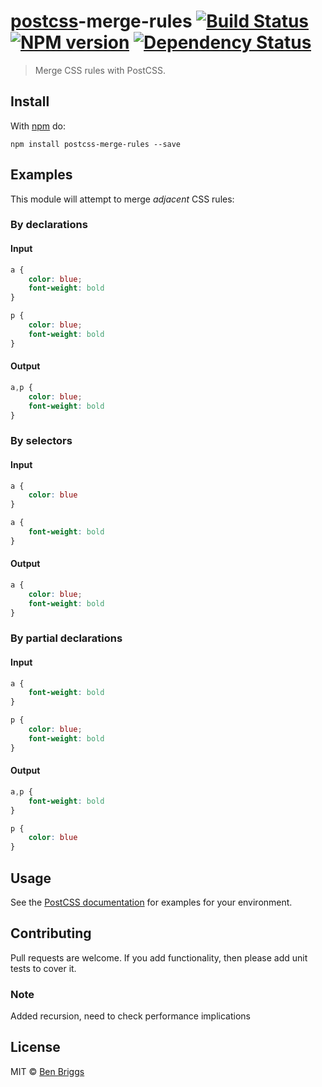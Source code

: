 # [postcss][postcss]-merge-rules [![Build Status](https://travis-ci.org/ben-eb/postcss-merge-rules.svg?branch=master)][ci] [![NPM version](https://badge.fury.io/js/postcss-merge-rules.svg)][npm] [![Dependency Status](https://gemnasium.com/ben-eb/postcss-merge-rules.svg)][deps]

> Merge CSS rules with PostCSS.

## Install

With [npm](https://npmjs.org/package/postcss-merge-rules) do:

```
npm install postcss-merge-rules --save
```

## Examples

This module will attempt to merge *adjacent* CSS rules:

### By declarations

#### Input

```css
a {
    color: blue;
    font-weight: bold
}

p {
    color: blue;
    font-weight: bold
}
```

#### Output

```css
a,p {
    color: blue;
    font-weight: bold
}
```

### By selectors

#### Input

```css
a {
    color: blue
}

a {
    font-weight: bold
}
```

#### Output

```css
a {
    color: blue;
    font-weight: bold
}
```

### By partial declarations

#### Input

```css
a {
    font-weight: bold
}

p {
    color: blue;
    font-weight: bold
}
```

#### Output

```css
a,p {
    font-weight: bold
}

p {
    color: blue
}
```

## Usage

See the [PostCSS documentation](https://github.com/postcss/postcss#usage) for
examples for your environment.

## Contributing

Pull requests are welcome. If you add functionality, then please add unit tests
to cover it.

### Note

Added recursion, need to check performance implications

## License

MIT © [Ben Briggs](http://beneb.info)

[ci]:      https://travis-ci.org/ben-eb/postcss-merge-rules
[deps]:    https://gemnasium.com/ben-eb/postcss-merge-rules
[npm]:     http://badge.fury.io/js/postcss-merge-rules
[postcss]: https://github.com/postcss/postcss
